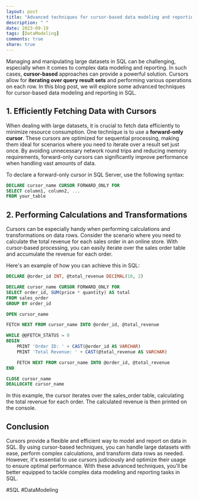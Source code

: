 ```yaml
---
layout: post
title: "Advanced techniques for cursor-based data modeling and reporting in SQL"
description: " "
date: 2023-09-19
tags: [DataModeling]
comments: true
share: true
---
```


Managing and manipulating large datasets in SQL can be challenging, especially when it comes to complex data modeling and reporting. In such cases, **cursor-based** approaches can provide a powerful solution. Cursors allow for **iterating over query result sets** and performing various operations on each row. In this blog post, we will explore some advanced techniques for cursor-based data modeling and reporting in SQL.

## 1. Efficiently Fetching Data with Cursors

When dealing with large datasets, it is crucial to fetch data efficiently to minimize resource consumption. One technique is to use a **forward-only cursor**. These cursors are optimized for sequential processing, making them ideal for scenarios where you need to iterate over a result set just once. By avoiding unnecessary network round trips and reducing memory requirements, forward-only cursors can significantly improve performance when handling vast amounts of data.

To declare a forward-only cursor in SQL Server, use the following syntax:

```sql
DECLARE cursor_name CURSOR FORWARD_ONLY FOR
SELECT column1, column2, ...
FROM your_table
```

## 2. Performing Calculations and Transformations

Cursors can be especially handy when performing calculations and transformations on data rows. Consider the scenario where you need to calculate the total revenue for each sales order in an online store. With cursor-based processing, you can easily iterate over the sales order table and accumulate the revenue for each order.

Here's an example of how you can achieve this in SQL:

```sql
DECLARE @order_id INT, @total_revenue DECIMAL(10, 2)

DECLARE cursor_name CURSOR FORWARD_ONLY FOR
SELECT order_id, SUM(price * quantity) AS total
FROM sales_order
GROUP BY order_id

OPEN cursor_name

FETCH NEXT FROM cursor_name INTO @order_id, @total_revenue

WHILE @@FETCH_STATUS = 0
BEGIN
    PRINT 'Order ID: ' + CAST(@order_id AS VARCHAR)
    PRINT 'Total Revenue: ' + CAST(@total_revenue AS VARCHAR)

    FETCH NEXT FROM cursor_name INTO @order_id, @total_revenue
END

CLOSE cursor_name
DEALLOCATE cursor_name
```

In this example, the cursor iterates over the sales_order table, calculating the total revenue for each order. The calculated revenue is then printed on the console.

## Conclusion

Cursors provide a flexible and efficient way to model and report on data in SQL. By using cursor-based techniques, you can handle large datasets with ease, perform complex calculations, and transform data rows as needed. However, it's essential to use cursors judiciously and optimize their usage to ensure optimal performance. With these advanced techniques, you'll be better equipped to tackle complex data modeling and reporting tasks in SQL.

\#SQL #DataModeling